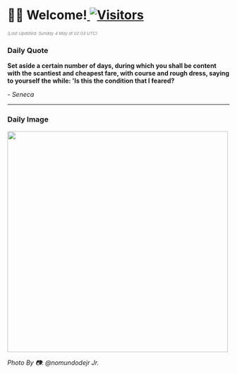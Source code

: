 <h1>👋🏽 Welcome!<a href="https://github.com/OmitNomis/"> <img src="https://visitor-badge.laobi.icu/badge?page_id=OmitNomis" alt="Visitors"></a></h1>

<i><p style="font-size: 0.6rem; color:gray">(Last Updated: Sunday 4 May at 02:03 UTC)</p></i>

<h3> Daily Quote </h3>
<b><p>Set aside a certain number of days, during which you shall be content with the scantiest and cheapest fare, with course and rough dress, saying to yourself the while: &#39;Is this the condition that I feared?</p></b>
<i><caption style="font-size: 0.8rem; color:gray;">- Seneca</caption></i>


<hr>

<h3>Daily Image</h3>
<a href="https://images.pexels.com/photos/31878099/pexels-photo-31878099.jpeg" target="_blank"><img style="height:500px;" src="https://images.pexels.com/photos/31878099/pexels-photo-31878099.jpeg"/></a>

<i><caption style="font-size: 0.8rem; color:gray;"> Photo By 📷: @nomundodejr Jr.</caption></i>
